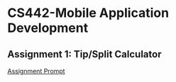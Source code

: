 # CS442-Mobile Application Development

## Assignment 1: Tip/Split Calculator
[Assignment Prompt](https://drive.google.com/file/d/1fM2Az-QlTdjvwFW_vdzO7k4VrtG4yqq-/view?usp=sharing)

